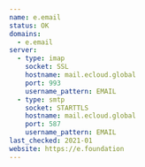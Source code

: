 ```yaml
---
name: e.email
status: OK
domains:
  - e.email
server:
  - type: imap
    socket: SSL
    hostname: mail.ecloud.global
    port: 993
    username_pattern: EMAIL
  - type: smtp
    socket: STARTTLS
    hostname: mail.ecloud.global
    port: 587
    username_pattern: EMAIL
last_checked: 2021-01
website: https://e.foundation
---
```



